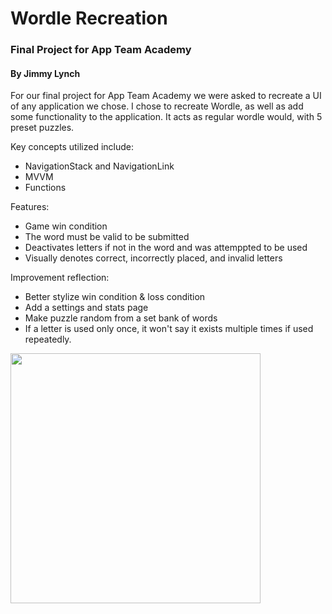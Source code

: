 # Wordle Recreation
### Final Project for App Team Academy
#### By Jimmy Lynch

For our final project for App Team Academy we were asked to recreate a UI of any application we chose. I chose to recreate Wordle, as well as add some functionality to the application. It acts as regular wordle would, with 5 preset puzzles. 

Key concepts utilized include:
- NavigationStack and NavigationLink
- MVVM
- Functions

Features:
- Game win condition
- The word must be valid to be submitted
- Deactivates letters if not in the word and was attemppted to be used
- Visually denotes correct, incorrectly placed, and invalid letters

Improvement reflection:
- Better stylize win condition & loss condition
- Add a settings and stats page
- Make puzzle random from a set bank of words
- If a letter is used only once, it won't say it exists multiple times if used repeatedly.

<img src="https://github.com/jimmy-lynch/FP-Wordle/blob/main/Wordle.gif" width=400>

